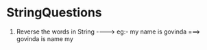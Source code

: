 # StringQuestions
1) Reverse the words in String ----> eg:- my name is govinda ===> govinda is name my
